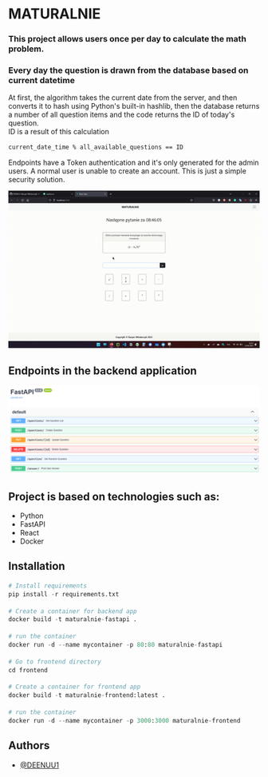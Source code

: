 
# MATURALNIE
### This project allows users once per day to calculate the math problem. 

### Every day the question is drawn from the database based on current datetime 

At first, the algorithm takes the current date from the server, and then converts it to hash using Python's built-in hashlib, then the database returns a number of all question items and the code returns the ID of today's question. \
ID is a result of this calculation 
```bash
current_date_time % all_available_questions == ID 
```
Endpoints have a Token authentication and it's only generated for the admin users. A normal user is unable to create an account. This is just a simple security solution.


<img src="images/movie.gif">

## Endpoints in the backend application 

<img src="/images/endpoints.png"/> 


## Project is based on technologies such as:
- Python
- FastAPI
- React
- Docker


## Installation

```python
# Install requirements 
pip install -r requirements.txt 

# Create a container for backend app 
docker build -t maturalnie-fastapi . 

# run the container 
docker run -d --name mycontainer -p 80:80 maturalnie-fastapi 

# Go to frontend directory 
cd frontend 

# Create a container for frontend app 
docker build -t maturalnie-frontend:latest . 

# run the container 
docker run -d --name mycontainer -p 3000:3000 maturalnie-frontend 
```


## Authors

- [@DEENUU1](https://www.github.com/DEENUU1)

